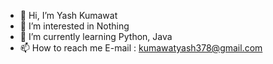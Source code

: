 - 👋 Hi, I’m Yash Kumawat
- 👀 I’m interested in Nothing
- 🌱 I’m currently learning Python, Java
- 📫 How to reach me E-mail : kumawatyash378@gmail.com
